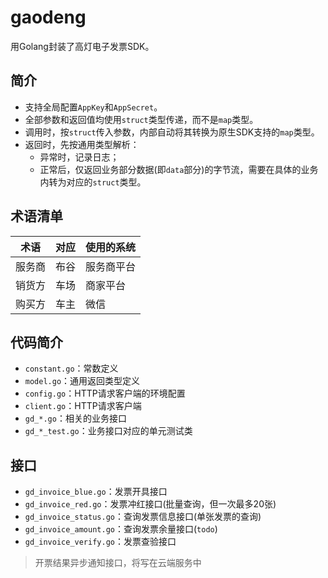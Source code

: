 # gaodeng

用Golang封装了高灯电子发票SDK。

## 简介

* 支持全局配置`AppKey`和`AppSecret`。
* 全部参数和返回值均使用`struct`类型传递，而不是`map`类型。
* 调用时，按`struct`传入参数，内部自动将其转换为原生SDK支持的`map`类型。
* 返回时，先按通用类型解析：
  * 异常时，记录日志；
  * 正常后，仅返回业务部分数据(即`data`部分)的字节流，需要在具体的业务内转为对应的`struct`类型。

## 术语清单

| 术语   | 对应 | 使用的系统 |
| ------ | ---- | ---------- |
| 服务商 | 布谷 | 服务商平台 |
| 销货方 | 车场 | 商家平台   |
| 购买方 | 车主 | 微信       |

## 代码简介

* `constant.go`：常数定义
* `model.go`：通用返回类型定义
* `config.go`：HTTP请求客户端的环境配置
* `client.go`：HTTP请求客户端
* `gd_*.go`：相关的业务接口
* `gd_*_test.go`：业务接口对应的单元测试类

## 接口

* `gd_invoice_blue.go`：发票开具接口
* `gd_invoice_red.go`：发票冲红接口(批量查询，但一次最多20张)
* `gd_invoice_status.go`：查询发票信息接口(单张发票的查询)
* `gd_invoice_amount.go`：查询发票余量接口(`todo`)
* `gd_invoice_verify.go`：发票查验接口

> 开票结果异步通知接口，将写在云端服务中
